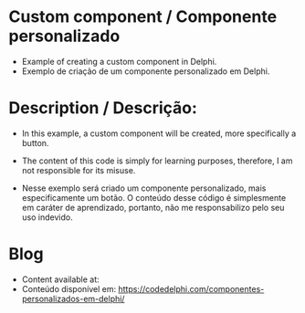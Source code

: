 # Custom component / Componente personalizado
- Example of creating a custom component in Delphi.
- Exemplo de criação de um componente personalizado em Delphi.

# Description / Descrição:
- In this example, a custom component will be created, more specifically a button.
- The content of this code is simply for learning purposes, therefore, I am not responsible for its misuse.

- Nesse exemplo será criado um componente personalizado, mais especificamente um botão.
O conteúdo desse código é simplesmente em caráter de aprendizado, portanto, não me responsabilizo pelo seu uso indevido.

# Blog
- Content available at:
- Conteúdo disponível em:
  https://codedelphi.com/componentes-personalizados-em-delphi/

